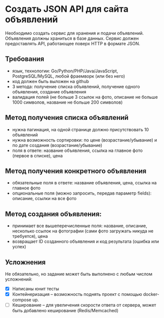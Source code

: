 # Создать JSON API для сайта объявлений
Необходимо создать сервис для хранения и подачи объявлений. Объявления должны храниться в базе данных. Сервис должен предоставлять API, работающее поверх HTTP в формате JSON.

## Требования
- язык, технологии: Go/Python/PHP/Java/JavaScript, PostgreSQL/MySQL, любой фраемворк (или без него)
- код должен быть выложен на github
- 3 метода: получение списка объявлений, получение одного объявления, создание объявления
- валидация полей (не больше 3 ссылок на фото, описание не больше 1000 символов, название не больше 200 символов)
## Метод получения списка объявлений
- нужна пагинация, на одной странице должно присутствовать 10 объявлений
- нужна возможность сортировки: по цене (возрастание/убывание) и по дате создания (возрастание/убывание)
- поля в ответе: название объявления, ссылка на главное фото (первое в списке), цена
## Метод получения конкретного объявления
- обязательные поля в ответе: название объявления, цена, ссылка на главное фото
- опциональные поля (можно запросить, передав параметр fields): описание, ссылки на все фото
## Метод создания объявления:
- принимает все вышеперечисленные поля: название, описание, несколько ссылок на фотографии (сами фото загружать никуда не требуется), цена
- возвращает ID созданного объявления и код результата (ошибка или успех)
## Усложнения
Не обязательно, но задание может быть выполнено с любым числом усложнений:
- [x] Написаны юнит тесты
- [x] Контейнеризация – возможность поднять проект с помощью docker-compose up.
- [ ] Кеширование – для увеличения скорости ответа от сервера, может быть добавлено кеширование (Redis/Memcached)
